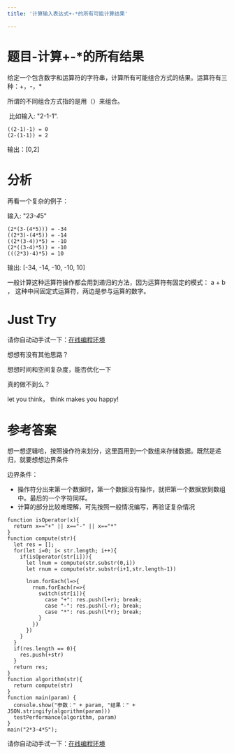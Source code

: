 ```yaml
---
title: '计算输入表达式+-*的所有可能计算结果'

---
```


# 题目-计算+-*的所有结果

给定一个包含数字和运算符的字符串，计算所有可能组合方式的结果。运算符有三种：+，-，*

所谓的不同组合方式指的是用（）来组合。


   比如输入: "2-1-1".

```
((2-1)-1) = 0
(2-(1-1)) = 2
```

输出：[0,2]

# 分析

再看一个复杂的例子：


  输入: "2*3-4*5"

```
(2*(3-(4*5))) = -34
((2*3)-(4*5)) = -14
((2*(3-4))*5) = -10
(2*((3-4)*5)) = -10
(((2*3)-4)*5) = 10

```


  输出: [-34, -14, -10, -10, 10]

一般计算这种运算符操作都会用到递归的方法，因为运算符有固定的模式： a + b ， 这种中间固定式运算符，两边是参与运算的数字。



# Just Try

请你自动动手试一下：[在线编程环境][1]

想想有没有其他思路？

想想时间和空间复杂度，能否优化一下

真的做不到么？

let you think， think makes you happy!



# 参考答案

想一想逻辑哈，按照操作符来划分，这里面用到一个数组来存储数据。既然是递归，就要想想边界条件

边界条件：

* 操作符分出来第一个数据时，第一个数据没有操作，就把第一个数据放到数组中。最后的一个字符同样。
* 计算的部分比较难理解，可先按照一般情况编写，再验证复杂情况

```
function isOperator(x){
  return x=="+" || x=="-" || x=="*"
}
function compute(str){
  let res = [];
  for(let i=0; i< str.length; i++){
    if(isOperator(str[i])){
      let lnum = compute(str.substr(0,i))
      let rnum = compute(str.substr(i+1,str.length-1))

      lnum.forEach(l=>{
        rnum.forEach(r=>{
          switch(str[i]){
            case "+": res.push(l+r); break;
            case "-": res.push(l-r); break;
            case "*": res.push(l*r); break;
          }
        })
      })
    }
  }
  if(res.length == 0){
    res.push(+str)
  }
  return res;
}
function algorithm(str){
  return compute(str)
}
function main(param) {
  console.show("参数：" + param, "结果：" + JSON.stringify(algorithm(param)))
  testPerformance(algorithm, param)
}
main("2*3-4*5");
```

请你自动动手试一下：[在线编程环境][2]

 [1]: https://www.f2e123.com/code?code=algorithm&pid=4279
 [2]: https://www.f2e123.com/code?pid=4279
